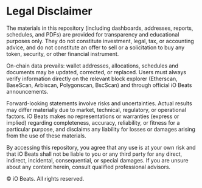 # Legal Disclaimer

The materials in this repository (including dashboards, addresses, reports, schedules, and PDFs) are provided for
transparency and educational purposes only. They do not constitute investment, legal, tax, or accounting advice, and
do not constitute an offer to sell or a solicitation to buy any token, security, or other financial instrument.

On-chain data prevails: wallet addresses, allocations, schedules and documents may be updated, corrected, or replaced.
Users must always verify information directly on the relevant block explorer (Etherscan, BaseScan, Arbiscan,
Polygonscan, BscScan) and through official iO Beats announcements.

Forward-looking statements involve risks and uncertainties. Actual results may differ materially due to market,
technical, regulatory, or operational factors. iO Beats makes no representations or warranties (express or implied)
regarding completeness, accuracy, reliability, or fitness for a particular purpose, and disclaims any liability for
losses or damages arising from the use of these materials.

By accessing this repository, you agree that any use is at your own risk and that iO Beats shall not be liable to you
or any third party for any direct, indirect, incidental, consequential, or special damages. If you are unsure about
any content herein, consult qualified professional advisors.

© iO Beats. All rights reserved.
